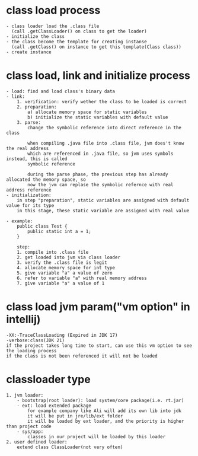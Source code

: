 
# class load process
    - class loader load the .class file
      (call .getClassLoader() on class to get the loader)
    - initialize the class
    - the class become the template for creating instanse
      (call .getClass() on instance to get this template(Class class))
    - create instance

# class load, link and initialize process
    - load: find and load class's binary data
    - link:
        1. verification: verify wether the class to be loaded is correct  
        2. preparation:
            a) allocate memory space for static variables
            b) initialize the static variables with default value
        3. parse: 
            change the symbolic reference into direct reference in the class

            when compiling .java file into .class file, jvm does't know the real address
            which are referenced in .java file, so jvm uses symbols instead, this is called
            symbolic reference

            during the parse phase, the previous step has already allocated the memory space, so 
            now the jvm can replase the symbolic refernce with real address reference
    - initialization:
        in step "preparation", static variables are assigned with default value for its type
        in this stage, these static variable are assigned with real value

    - example:
        public class Test {
            public static int a = 1;
        }

        step: 
        1. compile into .class file
        2. get loaded into jvm via class loader
        3. verify the .class file is legit
        4. allocate memory space for int type
        5. give variable "a" a value of zero
        6. refer to variable "a" with real memory address
        7. give variable "a" a value of 1
        
# class load jvm param("vm option" in intellij)
    -XX:-TraceClassLoading (Expired in JDK 17)
    -verbose:class(JDK 21)        
    if the project takes long time to start, can use this vm option to see the loading process
    if the class is not been referenced it will not be loaded
    
# classloader type
    1. jvm loader:
        - bootstrap(root loader): load system/core package(i.e. rt.jar)
        - ext: load extended package
            for example company like Ali will add its own lib into jdk
            it will be put in jre/lib/ext folder
            it will be loaded by ext loader, and the priority is higher than project code
        - sys/app:
            classes in our project will be loaded by this loader
    2. user defined loader:
        extend class ClassLoader(not very often)





















